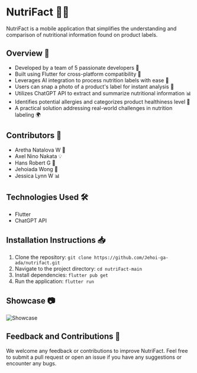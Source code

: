 # NutriFact 🥦📱

NutriFact is a mobile application that simplifies the understanding and comparison of nutritional information found on product labels. 

## Overview 🌟

- Developed by a team of 5 passionate developers 🚀
- Built using Flutter for cross-platform compatibility 📱
- Leverages AI integration to process nutrition labels with ease 🤖
- Users can snap a photo of a product's label for instant analysis 📸
- Utilizes ChatGPT API to extract and summarize nutritional information 📊
- Identifies potential allergies and categorizes product healthiness level 🥗
- A practical solution addressing real-world challenges in nutrition labeling 🌍

## Contributors 👥

- Aretha Natalova W 🚀
- Axel Nino Nakata 💡
- Hans Robert G 🌟
- Jehoiada Wong 🔧
- Jessica Lynn W 📊

## Technologies Used 🛠️

- Flutter
- ChatGPT API

## Installation Instructions 📥

1. Clone the repository: `git clone https://github.com/Jehoi-ga-ada/nutrifact.git`
2. Navigate to the project directory: `cd nutriFact-main`
3. Install dependencies: `flutter pub get`
4. Run the application: `flutter run`

## Showcase 📷
![Showcase](./nutrifact/NutriFact_Showcase.png)

## Feedback and Contributions 🙌

We welcome any feedback or contributions to improve NutriFact. Feel free to submit a pull request or open an issue if you have any suggestions or encounter any bugs.
